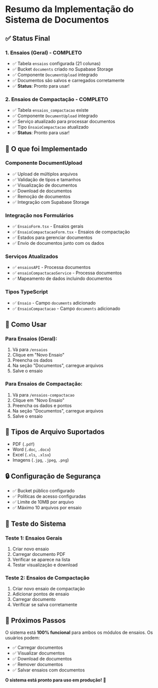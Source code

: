 # Resumo da Implementação do Sistema de Documentos

## ✅ Status Final

### **1. Ensaios (Geral) - COMPLETO**
- ✅ Tabela `ensaios` configurada (21 colunas)
- ✅ Bucket `documents` criado no Supabase Storage
- ✅ Componente `DocumentUpload` integrado
- ✅ Documentos são salvos e carregados corretamente
- ✅ **Status**: Pronto para usar!

### **2. Ensaios de Compactação - COMPLETO**
- ✅ Tabela `ensaios_compactacao` existe
- ✅ Componente `DocumentUpload` integrado
- ✅ Serviço atualizado para processar documentos
- ✅ Tipo `EnsaioCompactacao` atualizado
- ✅ **Status**: Pronto para usar!

## 🔧 O que foi Implementado

### **Componente DocumentUpload**
- ✅ Upload de múltiplos arquivos
- ✅ Validação de tipos e tamanhos
- ✅ Visualização de documentos
- ✅ Download de documentos
- ✅ Remoção de documentos
- ✅ Integração com Supabase Storage

### **Integração nos Formulários**
- ✅ `EnsaioForm.tsx` - Ensaios gerais
- ✅ `EnsaioCompactacaoForm.tsx` - Ensaios de compactação
- ✅ Estados para gerenciar documentos
- ✅ Envio de documentos junto com os dados

### **Serviços Atualizados**
- ✅ `ensaiosAPI` - Processa documentos
- ✅ `ensaioCompactacaoService` - Processa documentos
- ✅ Mapeamento de dados incluindo documentos

### **Tipos TypeScript**
- ✅ `Ensaio` - Campo `documents` adicionado
- ✅ `EnsaioCompactacao` - Campo `documents` adicionado

## 🎯 Como Usar

### **Para Ensaios (Geral):**
1. Vá para `/ensaios`
2. Clique em "Novo Ensaio"
3. Preencha os dados
4. Na seção "Documentos", carregue arquivos
5. Salve o ensaio

### **Para Ensaios de Compactação:**
1. Vá para `/ensaios-compactacao`
2. Clique em "Novo Ensaio"
3. Preencha os dados e pontos
4. Na seção "Documentos", carregue arquivos
5. Salve o ensaio

## 📁 Tipos de Arquivo Suportados
- PDF (`.pdf`)
- Word (`.doc`, `.docx`)
- Excel (`.xls`, `.xlsx`)
- Imagens (`.jpg`, `.jpeg`, `.png`)

## 🔒 Configuração de Segurança
- ✅ Bucket público configurado
- ✅ Políticas de acesso configuradas
- ✅ Limite de 10MB por arquivo
- ✅ Máximo 10 arquivos por ensaio

## 🧪 Teste do Sistema

### **Teste 1: Ensaios Gerais**
1. Criar novo ensaio
2. Carregar documento PDF
3. Verificar se aparece na lista
4. Testar visualização e download

### **Teste 2: Ensaios de Compactação**
1. Criar novo ensaio de compactação
2. Adicionar pontos de ensaio
3. Carregar documento
4. Verificar se salva corretamente

## 🚀 Próximos Passos

O sistema está **100% funcional** para ambos os módulos de ensaios. Os usuários podem:

- ✅ Carregar documentos
- ✅ Visualizar documentos
- ✅ Download de documentos
- ✅ Remover documentos
- ✅ Salvar ensaios com documentos

**O sistema está pronto para uso em produção!** 🎉 